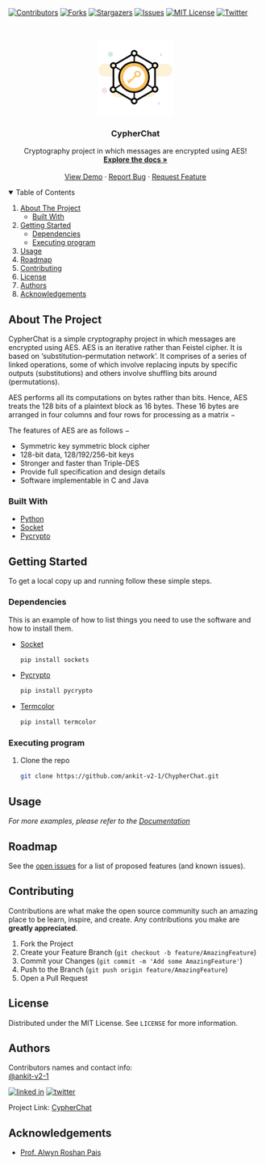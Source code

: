 

<!-- PROJECT SHIELDS -->
<!--
*** I'm using markdown "reference style" links for readability.
*** Reference links are enclosed in brackets [ ] instead of parentheses ( ).
*** See the bottom of this document for the declaration of the reference variables
*** for contributors-url, forks-url, etc. This is an optional, concise syntax you may use.
*** https://www.markdownguide.org/basic-syntax/#reference-style-links
-->
[![Contributors][contributors-shield]][contributors-url]
[![Forks][forks-shield]][forks-url]
[![Stargazers][stars-shield]][stars-url]
[![Issues][issues-shield]][issues-url]
[![MIT License][license-shield]][license-url]
[![Twitter][twitter-shield]][twitter-url]



<!-- PROJECT LOGO -->
<br />
<p align="center">
  <a href="https://github.com/ankit-v2-1/CypherChat">
    <img src="images/logo.png" alt="Logo" width="150" height="150">
  </a>

  <h3 align="center">CypherChat</h3>

  <p align="center">
    Cryptography project in which messages are encrypted using AES!
    <br />
    <a href="https://github.com/ankit-v2-1/CypherChat"><strong>Explore the docs »</strong></a>
    <br />
    <br />
    <a href="https://github.com/ankit-v2-1/CypherChat">View Demo</a>
    ·
    <a href="https://github.com/ankit-v2-1/CypherChat/issues">Report Bug</a>
    ·
    <a href="https://github.com/ankit-v2-1/CypherChat/issues">Request Feature</a>
  </p>
</p>



<!-- TABLE OF CONTENTS -->
<details open="open">
  <summary>Table of Contents</summary>
  <ol>
    <li>
      <a href="#about-the-project">About The Project</a>
      <ul>
        <li><a href="#built-with">Built With</a></li>
      </ul>
    </li>
    <li>
      <a href="#getting-started">Getting Started</a>
      <ul>
        <li><a href="#dependencies">Dependencies</a></li>
        <li><a href="#executing-program">Executing program</a></li>
      </ul>
    </li>
    <li><a href="#usage">Usage</a></li>
    <li><a href="#roadmap">Roadmap</a></li>
    <li><a href="#contributing">Contributing</a></li>
    <li><a href="#license">License</a></li>
    <li><a href="#authors">Authors</a></li>
    <li><a href="#acknowledgements">Acknowledgements</a></li>
  </ol>
</details>

<!-- ABOUT THE PROJECT -->
## About The Project
CypherChat is a simple cryptography project in which messages are encrypted using AES. AES is an iterative rather than Feistel cipher. It is based on ‘substitution–permutation network’. It comprises of a series of linked operations, some of which involve replacing inputs by specific outputs (substitutions) and others involve shuffling bits around (permutations).

AES performs all its computations on bytes rather than bits. Hence, AES treats the 128 bits of a plaintext block as 16 bytes. These 16 bytes are arranged in four columns and four rows for processing as a matrix −

The features of AES are as follows −

 * Symmetric key symmetric block cipher
 * 128-bit data, 128/192/256-bit keys
 * Stronger and faster than Triple-DES
 * Provide full specification and design details
 * Software implementable in C and Java

### Built With

* [Python](https://www.python.org)
* [Socket](https://pypi.org/project/sockets/)
* [Pycrypto](https://pypi.org/project/pycrypto/)

<!-- GETTING STARTED -->
## Getting Started

To get a local copy up and running follow these simple steps.

### Dependencies

This is an example of how to list things you need to use the software and how to install them.
* [Socket](https://pypi.org/project/sockets/)
  ```sh
  pip install sockets
  ```
* [Pycrypto](https://pypi.org/project/pycrypto/)
   ```sh
  pip install pycrypto
  ```
* [Termcolor](https://pypi.org/project/termcolor/)
   ```sh
  pip install termcolor
  ```

### Executing program

1. Clone the repo
   ```sh
   git clone https://github.com/ankit-v2-1/ChypherChat.git
   ```

<!-- USAGE EXAMPLES -->
## Usage



_For more examples, please refer to the [Documentation](https://example.com)_



<!-- ROADMAP -->
## Roadmap

See the [open issues](https://github.com/ankit-v2-1/ChypherChat/issues) for a list of proposed features (and known issues).



<!-- CONTRIBUTING -->
## Contributing

Contributions are what make the open source community such an amazing place to be learn, inspire, and create. Any contributions you make are **greatly appreciated**.

1. Fork the Project
2. Create your Feature Branch (`git checkout -b feature/AmazingFeature`)
3. Commit your Changes (`git commit -m 'Add some AmazingFeature'`)
4. Push to the Branch (`git push origin feature/AmazingFeature`)
5. Open a Pull Request



<!-- LICENSE -->
## License

Distributed under the MIT License. See `LICENSE` for more information.



<!-- CONTACT -->
## Authors
Contributors names and contact info:<br>
[@ankit-v2-1](https://github.com/ankit-v2-1)<br>

<a href="" target="_blank"> <img src="https://img.shields.io/badge/LinkedIn-0077B5?style=for-the-badge&logo=linkedin&logoColor=white" alt="linked in"/></a>
<a href="https://twitter.com/ankit_v2_1" target="_blank"> <img src="https://img.shields.io/badge/Twitter-1DA1F2?style=for-the-badge&logo=twitter&logoColor=white" alt="twitter"/></a>

Project Link: [CypherChat](https://github.com/ankit-v2-1/CypherChat)



<!-- ACKNOWLEDGEMENTS -->
## Acknowledgements

* [Prof. Alwyn Roshan Pais](https://cse.nitk.ac.in/faculty/alwyn-roshan-pais)






<!-- MARKDOWN LINKS & IMAGES -->
<!-- https://www.markdownguide.org/basic-syntax/#reference-style-links -->
[contributors-shield]: https://img.shields.io/github/contributors/ankit-v2-1/CypherChat.svg?style=for-the-badge
[contributors-url]: https://github.com/ankit-v2-1/CypherChat/graphs/contributors
[forks-shield]: https://img.shields.io/github/forks/ankit-v2-1/CypherChat.svg?style=for-the-badge
[forks-url]: https://github.com/ankit-v2-1/CypherChat/network/members
[stars-shield]: https://img.shields.io/github/stars/ankit-v2-1/CypherChat.svg?style=for-the-badge
[stars-url]: https://github.com/ankit-v2-1/CypherChat/stargazers
[issues-shield]: https://img.shields.io/github/issues/ankit-v2-1/CypherChat.svg?style=for-the-badge
[issues-url]: https://github.com/ankit-v2-1/CypherChat/issues
[license-shield]: https://img.shields.io/github/license/ankit-v2-1/CypherChat.svg?style=for-the-badge
[license-url]: https://github.com/ankit-v2-1/CypherChat/blob/master/LICENSE.txt
[twitter-shield]: https://img.shields.io/twitter/follow/ankit_v2_1?style=for-the-badge&color=09f&labelColor=black.svg&logo=twitter&label=@ankit_v2_1
[twitter-url]: https://twitter.com/ankit_v2_1
[product-screenshot]: images/screenshot.png
